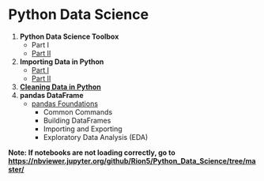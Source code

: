 # Python Data Science

1. **Python Data Science Toolbox**
   * Part I
   * [Part II](https://github.com/Rion5/Python_Data_Science/tree/master/Python_Data_Science_Toolbox_pt2)
2. **Importing Data in Python**
   * [Part I](https://github.com/Rion5/Python_Data_Science/tree/master/Importing_Data_in_Python_pt1)
   * [Part II](https://github.com/Rion5/Python_Data_Science/tree/master/Importing_Data_in_Python_pt2)
3. **[Cleaning Data in Python](https://github.com/Rion5/Python_Data_Science/tree/master/Cleaning_Data_in_Python)**
4. **pandas DataFrame**
   * [pandas Foundations](https://github.com/Rion5/Python_Data_Science/tree/master/pandas/pandas_Foundations)
     * Common Commands
     * Building DataFrames
     * Importing and Exporting
     * Exploratory Data Analysis (EDA)

**Note: If notebooks are not loading correctly, go to https://nbviewer.jupyter.org/github/Rion5/Python_Data_Science/tree/master/**
